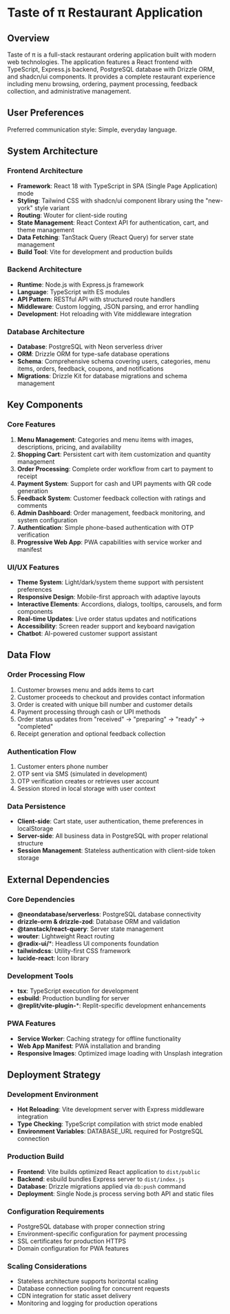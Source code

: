# Taste of π Restaurant Application

## Overview

Taste of π is a full-stack restaurant ordering application built with modern web technologies. The application features a React frontend with TypeScript, Express.js backend, PostgreSQL database with Drizzle ORM, and shadcn/ui components. It provides a complete restaurant experience including menu browsing, ordering, payment processing, feedback collection, and administrative management.

## User Preferences

Preferred communication style: Simple, everyday language.

## System Architecture

### Frontend Architecture
- **Framework**: React 18 with TypeScript in SPA (Single Page Application) mode
- **Styling**: Tailwind CSS with shadcn/ui component library using the "new-york" style variant
- **Routing**: Wouter for client-side routing
- **State Management**: React Context API for authentication, cart, and theme management
- **Data Fetching**: TanStack Query (React Query) for server state management
- **Build Tool**: Vite for development and production builds

### Backend Architecture
- **Runtime**: Node.js with Express.js framework
- **Language**: TypeScript with ES modules
- **API Pattern**: RESTful API with structured route handlers
- **Middleware**: Custom logging, JSON parsing, and error handling
- **Development**: Hot reloading with Vite middleware integration

### Database Architecture
- **Database**: PostgreSQL with Neon serverless driver
- **ORM**: Drizzle ORM for type-safe database operations
- **Schema**: Comprehensive schema covering users, categories, menu items, orders, feedback, coupons, and notifications
- **Migrations**: Drizzle Kit for database migrations and schema management

## Key Components

### Core Features
1. **Menu Management**: Categories and menu items with images, descriptions, pricing, and availability
2. **Shopping Cart**: Persistent cart with item customization and quantity management
3. **Order Processing**: Complete order workflow from cart to payment to receipt
4. **Payment System**: Support for cash and UPI payments with QR code generation
5. **Feedback System**: Customer feedback collection with ratings and comments
6. **Admin Dashboard**: Order management, feedback monitoring, and system configuration
7. **Authentication**: Simple phone-based authentication with OTP verification
8. **Progressive Web App**: PWA capabilities with service worker and manifest

### UI/UX Features
- **Theme System**: Light/dark/system theme support with persistent preferences
- **Responsive Design**: Mobile-first approach with adaptive layouts
- **Interactive Elements**: Accordions, dialogs, tooltips, carousels, and form components
- **Real-time Updates**: Live order status updates and notifications
- **Accessibility**: Screen reader support and keyboard navigation
- **Chatbot**: AI-powered customer support assistant

## Data Flow

### Order Processing Flow
1. Customer browses menu and adds items to cart
2. Customer proceeds to checkout and provides contact information
3. Order is created with unique bill number and customer details
4. Payment processing through cash or UPI methods
5. Order status updates from "received" → "preparing" → "ready" → "completed"
6. Receipt generation and optional feedback collection

### Authentication Flow
1. Customer enters phone number
2. OTP sent via SMS (simulated in development)
3. OTP verification creates or retrieves user account
4. Session stored in local storage with user context

### Data Persistence
- **Client-side**: Cart state, user authentication, theme preferences in localStorage
- **Server-side**: All business data in PostgreSQL with proper relational structure
- **Session Management**: Stateless authentication with client-side token storage

## External Dependencies

### Core Dependencies
- **@neondatabase/serverless**: PostgreSQL database connectivity
- **drizzle-orm & drizzle-zod**: Database ORM and validation
- **@tanstack/react-query**: Server state management
- **wouter**: Lightweight React routing
- **@radix-ui/***: Headless UI components foundation
- **tailwindcss**: Utility-first CSS framework
- **lucide-react**: Icon library

### Development Tools
- **tsx**: TypeScript execution for development
- **esbuild**: Production bundling for server
- **@replit/vite-plugin-***: Replit-specific development enhancements

### PWA Features
- **Service Worker**: Caching strategy for offline functionality
- **Web App Manifest**: PWA installation and branding
- **Responsive Images**: Optimized image loading with Unsplash integration

## Deployment Strategy

### Development Environment
- **Hot Reloading**: Vite development server with Express middleware integration
- **Type Checking**: TypeScript compilation with strict mode enabled
- **Environment Variables**: DATABASE_URL required for PostgreSQL connection

### Production Build
- **Frontend**: Vite builds optimized React application to `dist/public`
- **Backend**: esbuild bundles Express server to `dist/index.js`
- **Database**: Drizzle migrations applied via `db:push` command
- **Deployment**: Single Node.js process serving both API and static files

### Configuration Requirements
- PostgreSQL database with proper connection string
- Environment-specific configuration for payment processing
- SSL certificates for production HTTPS
- Domain configuration for PWA features

### Scaling Considerations
- Stateless architecture supports horizontal scaling
- Database connection pooling for concurrent requests
- CDN integration for static asset delivery
- Monitoring and logging for production operations
